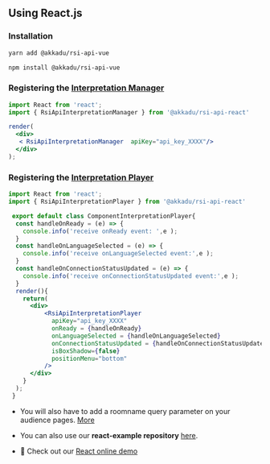 ## Using React.js

### Installation
```bash
yarn add @akkadu/rsi-api-vue
```
```bash
npm install @akkadu/rsi-api-vue
```

### Registering the [Interpretation Manager](/interpretation-manager/index.html)

```jsx
import React from 'react';
import { RsiApiInterpretationManager } from '@akkadu/rsi-api-react'

render(
  <div>
   < RsiApiInterpretationManager  apiKey="api_key_XXXX"/>
  </div>
);
```

### Registering the [Interpretation Player](/interpretation-player/index.html)


```jsx
import React from 'react';
import { RsiApiInterpretationPlayer } from '@akkadu/rsi-api-react'

 export default class ComponentInterpretationPlayer{
  const handleOnReady = (e) => {
    console.info('receive onReady event: ',e );
  }
  const handleOnLanguageSelected = (e) => {
    console.info('receive onLanguageSelected event:',e );
  }
  const handleOnConnectionStatusUpdated = (e) => {
    console.info('receive onConnectionStatusUpdated event:',e );
  } 
  render(){ 
    return(  
      <div>
          <RsiApiInterpretationPlayer
            apiKey="api_key_XXXX"
            onReady = {handleOnReady}
            onLanguageSelected = {handleOnLanguageSelected}
            onConnectionStatusUpdated = {handleOnConnectionStatusUpdated}
            isBoxShadow={false}
            positionMenu="bottom" 
          />
      </div>
    }
  );
 }

```

* You will also have to add a roomname query parameter on your audience pages. [More](/interpretation-player/roomname.md)

* You can also use our **react-example repository** [here](https://github.com/Akkadu/rsi-api-widgets/tree/main/packages/rsi-api-react-example).

* 🌈 Check out our [React online demo](https://rsi-akkadu-react-demo.netlify.app/)



